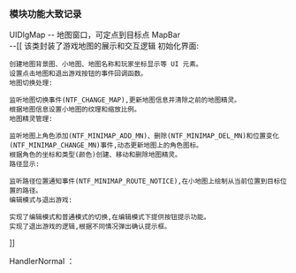 ### 模块功能大致记录
UIDlgMap  -- 地图窗口，可定点到目标点
MapBar  
--[[
    该类封装了游戏地图的展示和交互逻辑
    初始化界面:

    创建地图背景图、小地图、地图名称和玩家坐标显示等 UI 元素。
    设置点击地图和退出游戏按钮的事件回调函数。
    地图切换处理:

    监听地图切换事件(NTF_CHANGE_MAP),更新地图信息并清除之前的地图精灵。
    根据地图信息设置小地图的纹理和缩放比例。
    地图精灵管理:

    监听地图上角色添加(NTF_MINIMAP_ADD_MN)、删除(NTF_MINIMAP_DEL_MN)和位置变化(NTF_MINIMAP_CHANGE_MN)事件,动态更新地图上的角色图标。
    根据角色的坐标和类型(颜色)创建、移动和删除地图精灵。
    路径显示:

    监听路径位置通知事件(NTF_MINIMAP_ROUTE_NOTICE),在小地图上绘制从当前位置到目标位置的路径。
    编辑模式与退出游戏:

    实现了编辑模式和普通模式的切换,在编辑模式下提供按钮提示功能。
    实现了退出游戏的逻辑,根据不同情况弹出确认提示框。
]]

HandlerNormal ：